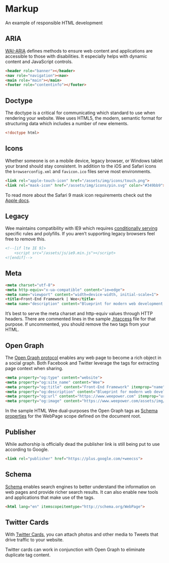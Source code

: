 # Markup

An example of responsible HTML development

## ARIA

[WAI-ARIA](http://www.w3.org/WAI/intro/aria) defines methods to ensure web content and applications are accessible to those with disabilities. It especially helps with dynamic content and JavaScript controls.

```html
<header role="banner"></header>
<nav role="navigation"><nav>
<main role="main"></main>
<footer role="contentinfo"></footer>
```

## Doctype

The doctype is a critical for communicating which standard to use when rendering your website. Wee uses HTML5, the modern, semantic format for structuring data which includes a number of new elements.

```html
<!doctype html>
```

## Icons

Whether someone is on a mobile device, legacy browser, or Windows tablet your brand should stay consistent. In addition to the iOS and Safari icons the `browserconfig.xml` and `favicon.ico` files serve most environments.

```html
<link rel="apple-touch-icon" href="/assets/img/icons/touch.png">
<link rel="mask-icon" href="/assets/img/icons/pin.svg" color="#349bb9">
```

To read more about the Safari 9 mask icon requirements check out the [Apple docs](https://developer.apple.com/library/prerelease/mac/releasenotes/General/WhatsNewInSafari/Articles/Safari_9.html).

## Legacy

Wee maintains compatibility with IE9 which requires [conditionally serving](http://www.quirksmode.org/css/condcom.html) specific rules and polyfills. If you aren’t supporting legacy browsers feel free to remove this.

```html
<!--[if lte IE 9]>
	<script src="/assets/js/ie9.min.js"></script>
<![endif]-->
```

## Meta

```html
<meta charset="utf-8">
<meta http-equiv="x-ua-compatible" content="ie=edge">
<meta name="viewport" content="width=device-width, initial-scale=1">
<title>Front-End Framework | Wee</title>
<meta name="description" content="Blueprint for modern web development.">
```

It’s best to serve the meta charset and http-equiv values through HTTP headers. There are commented lines in the sample [.htaccess](/structure#htaccess) file for that purpose. If uncommented, you should remove the two tags from your HTML.

## Open Graph

The [Open Graph protocol](http://ogp.me/) enables any web page to become a rich object in a social graph. Both Facebook and Twitter leverage the tags for extracting page context when sharing.

```html
<meta property="og:type" content="website">
<meta property="og:site_name" content="Wee">
<meta property="og:title" content="Front-End Framework" itemprop="name">
<meta property="og:description" content="Blueprint for modern web development." itemprop="description">
<meta property="og:url" content="https://www.weepower.com" itemprop="url">
<meta property="og:image" content="https://www.weepower.com/assets/img/share.png" itemprop="image">
```

In the sample HTML Wee dual-purposes the Open Graph tags as [Schema properties](https://www.weepower.com/start/markup#schema) for the WebPage scope defined on the document root.

## Publisher

While authorship is officially dead the publisher link is still being put to use according to Google.

```html
<link rel="publisher" href="https://plus.google.com/+weecss">
```

## Schema

[Schema](https://schema.org/) enables search engines to better understand the information on web pages and provide richer search results. It can also enable new tools and applications that make use of the tags.

```html
<html lang="en" itemscopeitemtype="http://schema.org/WebPage">
```

## Twitter Cards

With [Twitter Cards](https://dev.twitter.com/docs/cards), you can attach photos and other media to Tweets that drive traffic to your website.

Twitter cards can work in conjunction with Open Graph to eliminate duplicate tag content.